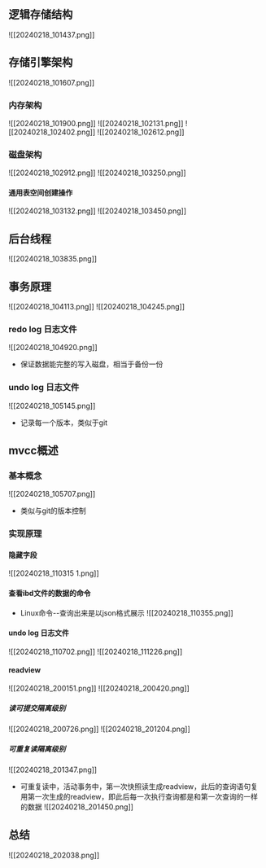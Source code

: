 ## 逻辑存储结构
![[20240218_101437.png]]
## 存储引擎架构
![[20240218_101607.png]]
### 内存架构
![[20240218_101900.png]]
![[20240218_102131.png]]
![[20240218_102402.png]]
![[20240218_102612.png]]
### 磁盘架构
![[20240218_102912.png]]
![[20240218_103250.png]]
#### 通用表空间创建操作
![[20240218_103132.png]]
![[20240218_103450.png]]
## 后台线程
![[20240218_103835.png]]
## 事务原理
![[20240218_104113.png]]
![[20240218_104245.png]]
### redo log 日志文件
![[20240218_104920.png]]
- 保证数据能完整的写入磁盘，相当于备份一份
### undo log 日志文件
![[20240218_105145.png]]
- 记录每一个版本，类似于git
## mvcc概述
### 基本概念
![[20240218_105707.png]]
- 类似与git的版本控制
### 实现原理
#### 隐藏字段
![[20240218_110315 1.png]]
#### 查看ibd文件的数据的命令
- Linux命令--查询出来是以json格式展示
![[20240218_110355.png]]
#### undo log 日志文件
![[20240218_110702.png]]
![[20240218_111226.png]]
#### readview
![[20240218_200151.png]]
![[20240218_200420.png]]
##### 读可提交隔离级别
![[20240218_200726.png]]
![[20240218_201204.png]]
##### 可重复读隔离级别
![[20240218_201347.png]]
- 可重复读中，活动事务中，第一次快照读生成readview，此后的查询语句复用第一次生成的readview，即此后每一次执行查询都是和第一次查询的一样的数据
![[20240218_201450.png]]
## 总结
![[20240218_202038.png]]